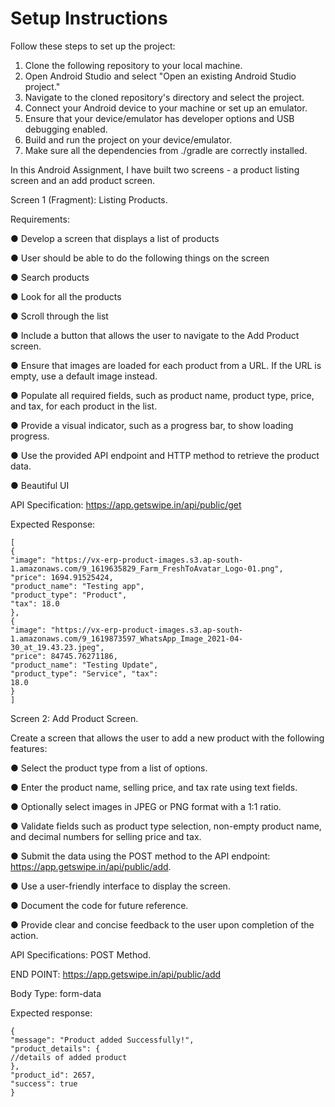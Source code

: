 # Setup Instructions
Follow these steps to set up the project:
1. Clone the following repository to your local machine.
2. Open Android Studio and select "Open an existing Android Studio project."
3. Navigate to the cloned repository's directory and select the project.
4. Connect your Android device to your machine or set up an emulator.
5. Ensure that your device/emulator has developer options and USB debugging enabled.
6. Build and run the project on your device/emulator.
7. Make sure all the dependencies from ./gradle are correctly installed.

In this Android Assignment, I have built two screens - a product listing screen and an add product screen. 

Screen 1 (Fragment): Listing Products.

Requirements:

● Develop a screen that displays a list of products

● User should be able to do the following things on the screen

● Search products

● Look for all the products

● Scroll through the list

● Include a button that allows the user to navigate to the Add Product screen.

● Ensure that images are loaded for each product from a URL. If the URL is empty, use a default image instead.

● Populate all required fields, such as product name, product type, price, and tax, for each product in the list.

● Provide a visual indicator, such as a progress bar, to show loading progress.

● Use the provided API endpoint and HTTP method to retrieve the product data.

● Beautiful UI

API Specification: https://app.getswipe.in/api/public/get

Expected Response:
```
[
{
"image": "https://vx-erp-product-images.s3.ap-south-1.amazonaws.com/9_1619635829_Farm_FreshToAvatar_Logo-01.png", 
"price": 1694.91525424,
"product_name": "Testing app",
"product_type": "Product",
"tax": 18.0
},
{
"image": "https://vx-erp-product-images.s3.ap-south-1.amazonaws.com/9_1619873597_WhatsApp_Image_2021-04-30_at_19.43.23.jpeg",
"price": 84745.76271186,
"product_name": "Testing Update",
"product_type": "Service", "tax":
18.0
}
]
```

Screen 2: Add Product Screen.

Create a screen that allows the user to add a new product with the following features:

● Select the product type from a list of options.

● Enter the product name, selling price, and tax rate using text fields.

● Optionally select images in JPEG or PNG format with a 1:1 ratio.

● Validate fields such as product type selection, non-empty product name, and decimal numbers for selling price and tax.

● Submit the data using the POST method to the API endpoint: https://app.getswipe.in/api/public/add.

● Use a user-friendly interface to display the screen.

● Document the code for future reference.

● Provide clear and concise feedback to the user upon completion of the action.

API Specifications: POST Method.

END POINT: https://app.getswipe.in/api/public/add

Body Type: form-data

Expected response:
```
{
"message": "Product added Successfully!",
"product_details": {
//details of added product
},
"product_id": 2657,
"success": true
}
```
